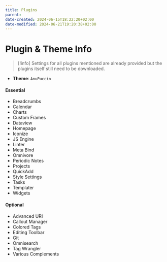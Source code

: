 ```yaml
---
title: Plugins
parent: 
date-created: 2024-06-15T18:22:20+02:00
date-modified: 2024-06-21T19:20:38+02:00
---
```


# Plugin & Theme Info

> [!info]
> Settings for all plugins mentioned are already provided but the plugins itself still need to be downloaded.

- **Theme**: `AnuPuccin`

#### Essential

- Breadcrumbs
- Calendar
- Charts
- Custom Frames
- Dataview
- Homepage
- Iconize
- JS Engine
- Linter
- Meta Bind
- Omnivore
- Periodic Notes
- Projects
- QuickAdd
- Style Settings
- Tasks
- Templater
- Widgets

#### Optional

- Advanced URI
- Callout Manager
- Colored Tags
- Editing Toolbar
- Git
- Omnisearch
- Tag Wrangler
- Various Complements
